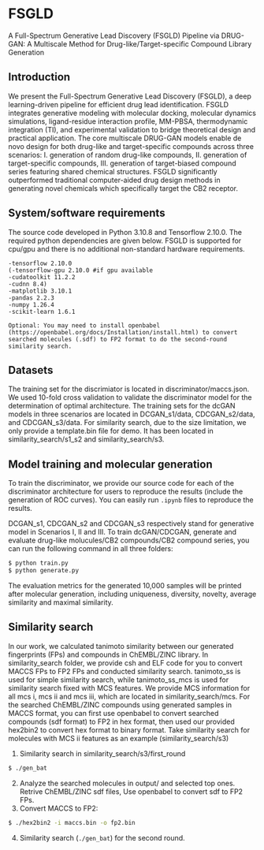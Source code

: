 # FSGLD
A Full-Spectrum Generative Lead Discovery (FSGLD) Pipeline via DRUG-GAN: A Multiscale Method for Drug-like/Target-specific Compound Library Generation

## Introduction

  We present the Full-Spectrum Generative Lead Discovery (FSGLD), a deep learning-driven pipeline for efficient drug lead identification. FSGLD integrates generative modeling with molecular docking, molecular dynamics simulations, ligand-residue interaction profile, MM-PBSA, thermodynamic integration (TI), and experimental validation to bridge theoretical design and practical application. The core multiscale DRUG-GAN models enable de novo design for both drug-like and target-specific compounds across three scenarios: I. generation of random drug-like compounds, II. generation of target-specific compounds, III. generation of target-biased compound series featuring shared chemical structures. FSGLD significantly outperformed traditional computer-aided drug design methods in generating novel chemicals which specifically target the CB2 receptor. 

## System/software requirements
  The source code developed in Python 3.10.8 and Tensorflow 2.10.0. The required python dependencies are given below. FSGLD is supported for cpu/gpu and there is no additional non-standard hardware requirements.
```
-tensorflow 2.10.0
(-tensorflow-gpu 2.10.0 #if gpu available
-cudatoolkit 11.2.2
-cudnn 8.4)
-matplotlib 3.10.1
-pandas 2.2.3
-numpy 1.26.4
-scikit-learn 1.6.1

Optional: You may need to install openbabel (https://openbabel.org/docs/Installation/install.html) to convert searched molecules (.sdf) to FP2 format to do the second-round similarity search.
```

## Datasets
  The training set for the discrimiator is located in discriminator/maccs.json. We used 10-fold cross validation to validate the discriminator model for the determination of optimal architecture. The training sets for the dcGAN models in three scenarios are located in DCGAN_s1/data, CDCGAN_s2/data, and CDCGAN_s3/data. For similarity search, due to the size limitation, we only provide a template.bin file for demo. It has been located in similarity_search/s1_s2 and similarity_search/s3.

## Model training and molecular generation
  To train the discriminator, we provide our source code for each of the discriminator architecture for users to reproduce the results (include the generation of ROC curves). You can easily run `.ipynb` files to reproduce the results.

  DCGAN_s1, CDCGAN_s2 and CDCGAN_s3 respectively stand for generative model in Scenarios I, II and III. To train dcGAN/CDCGAN, generate and evaluate drug-like molucules/CB2 compounds/CB2 compound series, you can run the following command in all three folders:
```python
$ python train.py
$ python generate.py
```
  The evaluation metrics for the generated 10,000 samples will be printed after molecular generation, including uniqueness, diversity, novelty, average similarity and maximal similarity. 

## Similarity search
  In our work, we calculated tanimoto similarity between our generated fingerprints (FPs) and compounds in ChEMBL/ZINC library. In similarity_search folder, we provide csh and ELF code for you to convert MACCS FPs to FP2 FPs and conducted similarity search. tanimoto_ss is used for simple similarity search, while tanimoto_ss_mcs is used for similarity search fixed with MCS features. We provide MCS information for all mcs i, mcs ii and mcs iii, which are located in similarity_search/mcs. For the searched ChEMBL/ZINC compounds using generated samples in MACCS format, you can first use openbabel to convert searched compounds (sdf format) to FP2 in hex format, then used our provided hex2bin2 to convert hex format to binary format.
  Take similarity search for molecules with MCS ii features as an example (similarity_search/s3)
1. Similarity search in similarity_search/s3/first_round
```bash
$ ./gen_bat
```
2. Analyze the searched molecules in output/ and selected top ones. Retrive ChEMBL/ZINC sdf files, Use openbabel to convert sdf to FP2 FPs.  
3. Convert MACCS to FP2:
```bash
$ ./hex2bin2 -i maccs.bin -o fp2.bin
```
4. Similarity search (`./gen_bat`) for the second round.

